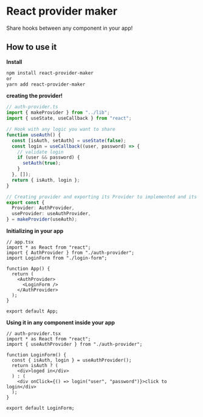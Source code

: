 # React provider maker

Share hooks between any component in your app!

## How to use it

**Install**

```bash
npm install react-provider-maker
or
yarn add react-provider-maker
```

**creating the provider!**

```typescript
// auth-provider.ts
import { makeProvider } from "../lib";
import { useState, useCallback } from "react";

// Hook with any logic you want to share
function useAuth() {
  const [isAuth, setAuth] = useState(false);
  const login = useCallback((user, password) => {
    // validate login
    if (user && password) {
      setAuth(true);
    }
  }, []);
  return { isAuth, login };
}

// Creating provider and exporting its Provider to implemented and its hook to use it
export const {
  Provider: AuthProvider,
  useProvider: useAuthProvider,
} = makeProvider(useAuth);
```

**Initializing in your app**

```tsx
// app.tsx
import * as React from "react";
import { AuthProvider } from "./auth-provider";
import LoginForm from "./login-form";

function App() {
  return (
    <AuthProvider>
      <LoginForm />
    </AuthProvider>
  );
}

export default App;
```

**Using it in any component inside your app**

```tsx
// auth-provider.tsx
import * as React from "react";
import { useAuthProvider } from "./auth-provider";

function LoginForm() {
  const { isAuth, login } = useAuthProvider();
  return isAuth ? (
    <div>loged in</div>
  ) : (
    <div onClick={() => login("user", "password")}>click to login</div>
  );
}

export default LoginForm;
```
